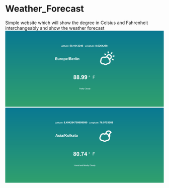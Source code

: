 # Weather_Forecast
Simple website which will show the degree in Celsius and Fahrenheit interchangeably and show the weather forecast
![](aa.gif)
![](nn.gif)
